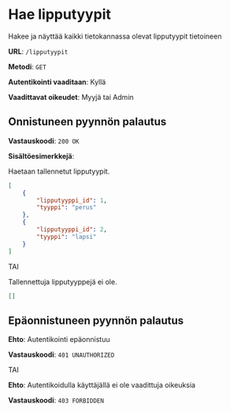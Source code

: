 # Hae lipputyypit

Hakee ja näyttää kaikki tietokannassa olevat lipputyypit tietoineen

__URL__: `/lipputyypit`

__Metodi__: `GET`

__Autentikointi vaaditaan__: Kyllä

**Vaadittavat oikeudet**: Myyjä tai Admin

## Onnistuneen pyynnön palautus

__Vastauskoodi__: `200 OK`

__Sisältöesimerkkejä__:

Haetaan tallennetut lipputyypit.
```json
[
    {
        "lipputyyppi_id": 1,
        "tyyppi": "perus"
    },
    {
        "lipputyyppi_id": 2,
        "tyyppi": "lapsi"
    }
]
```
TAI

Tallennettuja lipputyyppejä ei ole.

```json
[]
```

## Epäonnistuneen pyynnön palautus

__Ehto__: Autentikointi epäonnistuu

__Vastauskoodi__: `401 UNAUTHORIZED`

TAI

__Ehto__: Autentikoidulla käyttäjällä ei ole vaadittuja oikeuksia

__Vastauskoodi__: `403 FORBIDDEN`